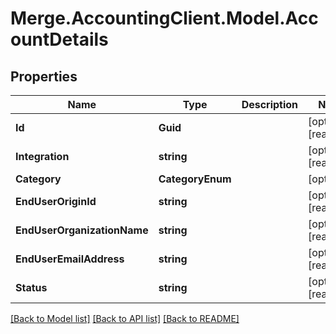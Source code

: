 # Merge.AccountingClient.Model.AccountDetails

## Properties

Name | Type | Description | Notes
------------ | ------------- | ------------- | -------------
**Id** | **Guid** |  | [optional] [readonly] 
**Integration** | **string** |  | [optional] [readonly] 
**Category** | **CategoryEnum** |  | [optional] 
**EndUserOriginId** | **string** |  | [optional] [readonly] 
**EndUserOrganizationName** | **string** |  | [optional] [readonly] 
**EndUserEmailAddress** | **string** |  | [optional] [readonly] 
**Status** | **string** |  | [optional] [readonly] 

[[Back to Model list]](../README.md#documentation-for-models) [[Back to API list]](../README.md#documentation-for-api-endpoints) [[Back to README]](../README.md)

